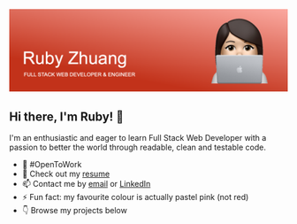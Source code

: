 <img src="https://github.com/Ruby-Zhuang/Ruby-Zhuang/blob/main/banner-red.png?raw=true">

## Hi there, I'm Ruby! 👋

I'm an enthusiastic and eager to learn Full Stack Web Developer with a passion to better the world through readable, clean and testable code.

- 🌱 #OpenToWork
- 📃 Check out my <a href="https://www.canva.com/design/DAEbXo7AR4g/78QuzBofo8Qfq5JnC6EmOQ/view?utm_content=DAEbXo7AR4g&utm_campaign=designshare&utm_medium=link&utm_source=publishsharelink">resume</a>
- 📫 Contact me by <a href="mailto:ruby.zhuang@hotmail.com">email</a> or <a href="https://www.linkedin.com/in/rubyyangzhuang/">LinkedIn</a>
- ⚡ Fun fact: my favourite colour is actually pastel pink (not red)
- 👇 Browse my projects below
